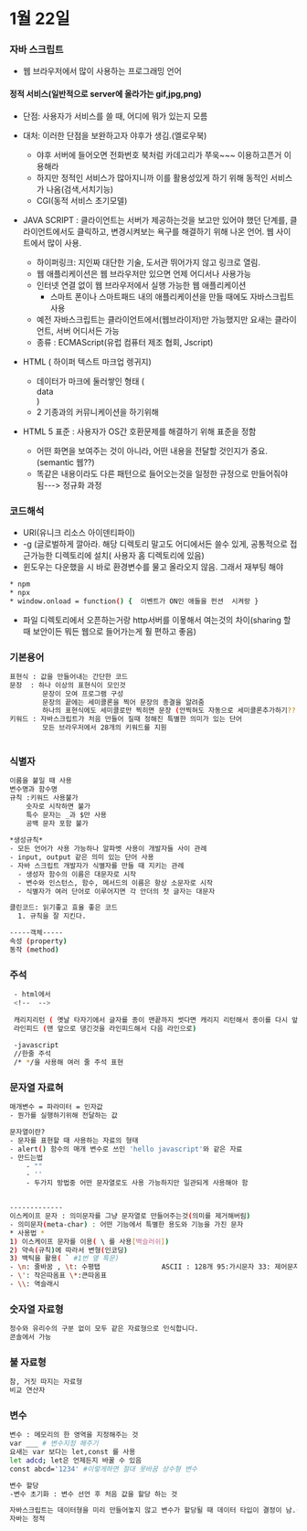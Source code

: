 # 1월 22일 

### 자바 스크립트

* 웹 브라우저에서 많이 사용하는 프로그래밍 언어

#### 정적 서비스(일반적으로 server에 올라가는 gif,jpg,png)

- 단점: 사용자가 서비스를 쓸 때, 어디에 뭐가 있는지 모름

- 대처: 이러한 단점을 보완하고자 야후가 생김.(엘로우북) 
  - 야후 서버에 들어오면 전화번호 북처럼 카데고리가 쭈욱~~~ 이용하고픈거 이용해라
  - 하지만 정적인 서비스가 많아지니까 이를 활용성있게 하기 위해 동적인 서비스가 나옴(검색,서치기능)
  - CGI(동적 서비스 초기모델)
- JAVA SCRIPT : 클라이언트는 서버가 제공하는것을 보고만 있어야 했던 단계를, 클라이언트에서도 클릭하고, 변경시켜보는 욕구를 해결하기 위해 나온 언어. 웹 사이트에서 많이 사용.
  - 하이퍼링크: 지인짜 대단한 기술, 도서관 뛰어가지 않고 링크로 열림.
  - 웹 애플리케이션은 웹 브라우저만 있으면 언제 어디서나 사용가능
  - 인터넷 연결 없이 웹 브라우저에서 실행 가능한 웹 애플리케이션
    - 스마트 폰이나 스마트패드 내의 애플리케이션을 만들 때에도 자바스크립트 사용
  - 예전 자바스크립트는 클라이언트에서(웹브라이저)만  가능했지만 요새는 클라이언트, 서버 어디서든 가능
  - 종류 : ECMAScript(유럽 컴퓨터 제조 협회, Jscript)

- HTML ( 하이퍼 텍스트 마크업 렝귀지)
  - 데이터가 마크에 둘러쌓인 형태 (  <div>data</div>) 
  - 2 기종과의 커뮤니케이션을 하기위해

- HTML 5 표준 : 사용자가 OS간 호환문제를 해결하기 위해 표준을 정함
  - 어떤 화면을 보여주는 것이 아니라, 어떤 내용을 전달할 것인지가 중요. (semantic 웹??)
  - 똑같은 내용이라도 다른 패턴으로 들어오는것을 일정한 규정으로 만들어줘야 됨---> 정규화 과정

### 코드해석

* URI(유니크 리소스 아이덴티파이)
* -g (글로벌하게 깔아라. 해당 디렉토리 말고도 어디에서든 쓸수 있게, 공통적으로 접근가능한 디렉토리에 설치( 사용자 홈 디렉토리에 있음)
* 윈도우는 다운했을 시 바로 환경변수를 물고 올라오지 않음. 그래서 재부팅 해야

```bash
* npm
* npx 
* window.onload = function() {  이벤트가 ON인 애들을 펀션  시켜랑 }
```

* 파일 디렉토리에서 오픈하는거랑 http서버를 이욯해서 여는것의 차이(sharing 할 때 보안이든 뭐든 웹으로 들어가는게 훨 편하고 좋음)

### 기본용어

```BASH
표현식 : 값을 만들어내는 간단한 코드
문장  : 하나 이상의 표현식이 모인것
 		문장이 모여 프로그램 구성
 		문장의 끝에는 세미콜론을 찍어 문장의 종결을 알려줌
 		하나의 표현식에도 세미콜로만 찍히면 문장 (안찍혀도 자동으로 세미콜론추가하기?? 가 있어서 추가함)
키워드 : 자바스크립트가 처음 만들어 질때 정해진 특별한 의미가 있는 단어
		모든 브라우저에서 28개의 키워드를 지원 
		
```

### 식별자

```BASH
이름을 붙일 때 사용
변수명과 함수명
규칙 :키워드 사용불가
	숫자로 시작하면 불가
	특수 문자는 _과 $만 사용
	공백 문자 포함 불가
	
*생성규칙*
- 모든 언어가 사용 가능하나 알파벳 사용이 개발자들 사이 관례
- input, output 같은 의미 있는 단어 사용
- 자바 스크립트 개발자가 식별자를 만들 때 지키는 관례
  - 생성자 함수의 이름은 대문자로 시작
  - 변수와 인스턴스, 함수, 메서드의 이름은 항상 소문자로 시작
  - 식별자가 여러 단어로 이루어지면 각 안더의 첫 글자는 대문자

클린코드: 읽기좋고 효율 좋은 코드
  1. 규칙을 잘 지킨다.

-----객체-----
속성 (property)
동작 (method)	
```

### 주석

```bash
 - html에서
 <!--  -->
 
 캐리지리턴 ( 옛날 타자기에서 글자를 종이 맨끝까지 썻다면 캐리지 리턴해서 종이를 다시 앞으로)
 라인피드 (맨 앞으로 댕긴것을 라인피드해서 다음 라인으로)
 
 -javascript
 //한줄 주석
 /* */을 사용해 여러 줄 주석 표현
```

### 문자열 자료혀

```bash
매개변수 = 파라미터 = 인자값
- 뭔가를 실행하기위해 전달하는 값

문자열이란?
- 문자를 표현할 때 사용하는 자료의 형태
- alert() 함수의 매개 변수로 쓰인 'hello javascript'와 같은 자료
- 만드는법
	- ""
	- ''
	- 두가지 방법중 어떤 문자열로도 사용 가능하지만 일관되게 사용해야 함


-------------
이스케이프 문자 : 의미문자를 그냥 문자열로 만들어주는것(의미를 제거해버림)
- 의미문자(meta-char) : 어떤 기능에서 특별한 용도와 기능을 가진 문자 
* 사용법 * 
1) 이스케이프 문자를 이용( \ 를 사용[백슬러쉬])
2) 약속(규칙)에 따라서 변형(인코딩) 
3) 백틱을 활용( ` #1번 옆 특문)
- \n: 줄바꿈 , \t: 수평탭               ASCII : 128개 95:가시문자 33: 제어문자
- \': 작은따옴표 \*:큰따옴표
- \\: 역슬래시

```

### 숫자열 자료형

```BASH
정수와 유리수의 구분 없이 모두 같은 자료형으로 인식합니다.
콘솔에서 가능
```

### 불 자료형

```bash
참, 거짓 따지는 자료형
비교 연산자
```

### 변수

```bash
변수 : 메모리의 한 영역을 지정해주는 것 
var ___ # 변수지정 해주기
요새는 var 보다는 let,const 를 사용
let adcd; let은 언제든지 바꿀 수 있음
const abcd='1234' #이렇게하면 절대 못바꿈 상수형 변수

변수 할당
-변수 초기화 : 변수 선언 후 처음 값을 할당 하는 것

자바스크립트는 데이터형을 미리 만들어놓지 않고 변수가 할당될 때 데이터 타입이 결정이 남.(동적)
자바는 정적
```

